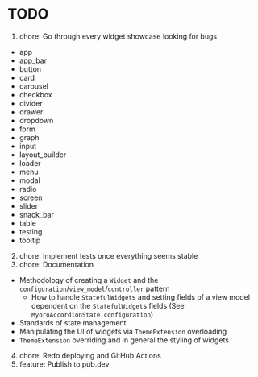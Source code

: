 # TODO

1. chore: Go through every widget showcase looking for bugs

- app
- app_bar
- button
- card
- carousel
- checkbox
- divider
- drawer
- dropdown
- form
- graph
- input
- layout_builder
- loader
- menu
- modal
- radio
- screen
- slider
- snack_bar
- table
- testing
- tooltip

2. chore: Implement tests once everything seems stable
3. chore: Documentation

- Methodology of creating a `Widget` and the `configuration`/`view_model`/`controller` pattern
  - How to handle `StatefulWidget`s and setting fields of a view model dependent on the `StatefulWidget`s fields (See `MyoroAccordionState.configuration`)
- Standards of state management
- Manipulating the UI of widgets via `ThemeExtension` overloading
- `ThemeExtension` overriding and in general the styling of widgets

4. chore: Redo deploying and GitHub Actions
5. feature: Publish to pub.dev
